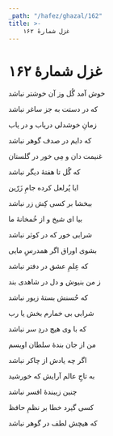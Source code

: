 ```yaml
---
_path: "/hafez/ghazal/162"
title: >-
    غزل شمارهٔ ۱۶۲
---
```

# غزل شمارهٔ ۱۶۲

<div class="b" id="bn1"><div class="m1"><p>خوش آمد گُل وز آن خوشتر نباشد</p></div>
<div class="m2"><p>که در دستت به جز ساغر نباشد</p></div></div>
<div class="b" id="bn2"><div class="m1"><p>زمانِ خوشدلی دریاب و در یاب</p></div>
<div class="m2"><p>که دایم در صدف گوهر نباشد</p></div></div>
<div class="b" id="bn3"><div class="m1"><p>غنیمت دان و مِی خور در گلستان</p></div>
<div class="m2"><p>که گُل تا هفتهٔ دیگر نباشد</p></div></div>
<div class="b" id="bn4"><div class="m1"><p>ایا پُرلعل کرده جامِ زَرّین</p></div>
<div class="m2"><p>ببخشا بر کسی کِش زر نباشد</p></div></div>
<div class="b" id="bn5"><div class="m1"><p>بیا ای شیخ و از خُمخانهٔ ما</p></div>
<div class="m2"><p>شرابی خور که در کوثر نباشد</p></div></div>
<div class="b" id="bn6"><div class="m1"><p>بشوی اوراق اگر همدرسِ مایی</p></div>
<div class="m2"><p>که عِلمِ عشق در دفتر نباشد</p></div></div>
<div class="b" id="bn7"><div class="m1"><p>ز من بنیوش و دل در شاهدی بند</p></div>
<div class="m2"><p>که حُسنش بستهٔ زیور نباشد</p></div></div>
<div class="b" id="bn8"><div class="m1"><p>شرابی بی خمارم بخش یا رب</p></div>
<div class="m2"><p>که با وی هیچ دردِ سر نباشد</p></div></div>
<div class="b" id="bn9"><div class="m1"><p>من از جان بندهٔ سلطان اویسم</p></div>
<div class="m2"><p>اگر چه یادش از چاکر نباشد</p></div></div>
<div class="b" id="bn10"><div class="m1"><p>به تاجِ عالم آرایش که خورشید</p></div>
<div class="m2"><p>چنین زیبندهٔ افسر نباشد</p></div></div>
<div class="b" id="bn11"><div class="m1"><p>کسی گیرد خطا بر نظمِ حافظ</p></div>
<div class="m2"><p>که هیچش لطف در گوهر نباشد</p></div></div>
